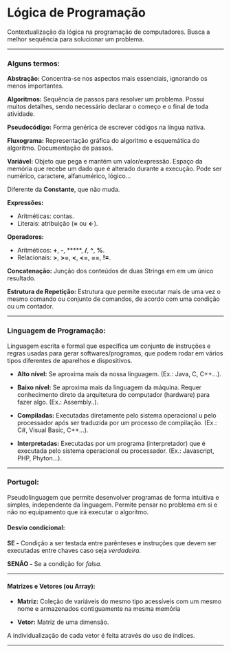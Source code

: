 # Lógica de Programação

Contextualização da lógica na programação de computadores. Busca a melhor sequência para solucionar um problema.

****



### Alguns termos:

**Abstração:** Concentra-se nos aspectos mais essenciais, ignorando os menos importantes.

**Algoritmos:** Sequência de passos para resolver um problema. Possui muitos detalhes, sendo necessário declarar o começo e o final de toda atividade.

**Pseudocódigo:** Forma genérica de escrever códigos na língua nativa.

**Fluxograma:** Representação gráfica do algoritmo e esquemática do algoritmo. Documentação de passos.

**Variável:** Objeto que pega e mantém um valor/expressão. Espaço da memória que recebe um dado que é alterado durante a execução. Pode ser numérico, caractere, alfanumérico, lógico...

Diferente da **Constante**, que não muda.

**Expressões:** 

- Aritméticas: contas.
- Literais: atribuição (**=** ou **<-**).

**Operadores:** 

- Aritméticos: **+**,  **-**,  *****,  **/**,  **^**,  **%**.
- Relacionais:  **>**,  **>=**,   **<**,  **<=**,  **==**,  **!=**.

**Concatenação:** Junção dos conteúdos de duas Strings em em um único resultado. 

**Estrutura de Repetição:**  Estrutura que permite executar mais de uma vez o mesmo comando ou conjunto de comandos, de acordo com uma condição ou um contador.



****



### Linguagem de Programação: 

Linguagem escrita e formal que especifica um conjunto de instruções e regras usadas para gerar softwares/programas, que podem rodar em vários tipos diferentes de aparelhos e dispositivos.

- **Alto nível:** Se aproxima mais da nossa linguagem. (Ex.: Java, C, C++...).

- **Baixo nível:** Se aproxima mais da linguagem da máquina. Requer conhecimento direto da arquitetura do computador (hardware) para fazer algo. (Ex.: Assembly..).

- **Compiladas:** Executadas diretamente pelo sistema operacional u pelo processador após ser traduzida por um processo de compilação. (Ex.: C#, Visual Basic, C++...).

- **Interpretadas:** Executadas por um programa (interpretador) que é executada pelo sistema operacional ou processador. (Ex.: Javascript, PHP, Phyton...).

  

****



### Portugol: 

Pseudolinguagem que permite desenvolver programas de forma intuitiva e simples, independente da linguagem. Permite pensar no problema em si e não no equipamento que irá executar o algoritmo.

#### Desvio condicional:

**SE -** Condição a ser testada entre parênteses e instruções que devem ser executadas entre chaves caso seja _verdadeira_.

**SENÃO -** Se a condição for _falsa_.



****



#### Matrizes e Vetores (ou Array):

- **Matriz:** Coleção de variáveis do mesmo tipo acessíveis com um mesmo nome e armazenados contiguamente na mesma memória 

- **Vetor:** Matriz de uma dimensão.

A individualização de cada vetor é feita através do uso de índices.



****


